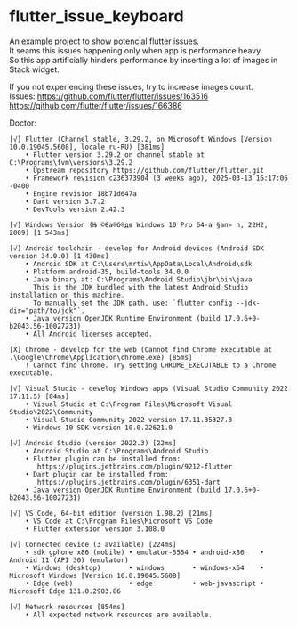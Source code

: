# flutter_issue_keyboard

An example project to show potencial flutter issues.  
It seams this issues happening only when app is performance heavy.  
So this app artificially hinders performance by inserting a lot of images in Stack widget.  

If you not experiencing these issues, try to increase images count.  
Issues: 
https://github.com/flutter/flutter/issues/163516  
https://github.com/flutter/flutter/issues/166386

Doctor: 

```
[√] Flutter (Channel stable, 3.29.2, on Microsoft Windows [Version 10.0.19045.5608], locale ru-RU) [381ms]
    • Flutter version 3.29.2 on channel stable at C:\Programs\fvm\versions\3.29.2
    • Upstream repository https://github.com/flutter/flutter.git
    • Framework revision c236373904 (3 weeks ago), 2025-03-13 16:17:06 -0400
    • Engine revision 18b71d647a
    • Dart version 3.7.2
    • DevTools version 2.42.3

[√] Windows Version (Њ ©Єа®б®дв Windows 10 Pro 64-а §ап¤­ п, 22H2, 2009) [1 543ms]

[√] Android toolchain - develop for Android devices (Android SDK version 34.0.0) [1 430ms]
    • Android SDK at C:\Users\mrtiw\AppData\Local\Android\sdk
    • Platform android-35, build-tools 34.0.0
    • Java binary at: C:\Programs\Android Studio\jbr\bin\java
      This is the JDK bundled with the latest Android Studio installation on this machine.
      To manually set the JDK path, use: `flutter config --jdk-dir="path/to/jdk"`.
    • Java version OpenJDK Runtime Environment (build 17.0.6+0-b2043.56-10027231)
    • All Android licenses accepted.

[X] Chrome - develop for the web (Cannot find Chrome executable at .\Google\Chrome\Application\chrome.exe) [85ms]
    ! Cannot find Chrome. Try setting CHROME_EXECUTABLE to a Chrome executable.

[√] Visual Studio - develop Windows apps (Visual Studio Community 2022 17.11.5) [84ms]
    • Visual Studio at C:\Program Files\Microsoft Visual Studio\2022\Community
    • Visual Studio Community 2022 version 17.11.35327.3
    • Windows 10 SDK version 10.0.22621.0

[√] Android Studio (version 2022.3) [22ms]
    • Android Studio at C:\Programs\Android Studio
    • Flutter plugin can be installed from:
       https://plugins.jetbrains.com/plugin/9212-flutter
    • Dart plugin can be installed from:
       https://plugins.jetbrains.com/plugin/6351-dart
    • Java version OpenJDK Runtime Environment (build 17.0.6+0-b2043.56-10027231)

[√] VS Code, 64-bit edition (version 1.98.2) [21ms]
    • VS Code at C:\Program Files\Microsoft VS Code
    • Flutter extension version 3.108.0

[√] Connected device (3 available) [224ms]
    • sdk gphone x86 (mobile) • emulator-5554 • android-x86    • Android 11 (API 30) (emulator)
    • Windows (desktop)       • windows       • windows-x64    • Microsoft Windows [Version 10.0.19045.5608]
    • Edge (web)              • edge          • web-javascript • Microsoft Edge 131.0.2903.86

[√] Network resources [854ms]
    • All expected network resources are available.
```
